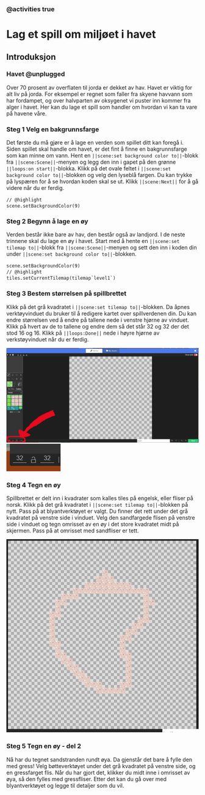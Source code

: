 ### @activities true

# Lag et spill om miljøet i havet
## Introduksjon
### Havet @unplugged
Over 70 prosent av overflaten til jorda er dekket av hav.
Havet er viktig for alt liv på jorda.
For eksempel er regnet som faller fra skyene havvann som har fordampet, og over halvparten av oksygenet vi puster inn kommer fra alger i havet.
Her kan du lage et spill som handler om hvordan vi kan ta vare på havene våre.

### Steg 1 Velg en bakgrunnsfarge
Det første du må gjøre er å lage en verden som spillet ditt kan foregå i.
Siden spillet skal handle om havet, er det fint å finne en bakgrunnsfarge som kan minne om vann.
Hent en ``||scene:set background color to||``-blokk fra ``||scene:Scene||``-menyen og legg den inn i gapet på den grønne ``||loops:on start||``-blokka.
Klikk på det ovale feltet i ``||scene:set background color to||``-blokken og velg den lyseblå fargen.
Du kan trykke på lyspæren for å se hvordan koden skal se ut.
Klikk ``||scene:Next||`` for å gå videre når du er ferdig.

```blocks
// @highlight
scene.setBackgroundColor(9)
```

### Steg 2 Begynn å lage en øy
Verden består ikke bare av hav, den består også av landjord. I de neste trinnene skal du lage en øy i havet.
Start med å hente en ``||scene:set tilemap to||``-blokk fra ``||scene:Scene||``-menyen og sett den inn i koden din under ``||scene:set background color to||``-blokken.

```blocks
scene.setBackgroundColor(9)
// @highlight
tiles.setCurrentTilemap(tilemap`level1`)
```

### Steg 3 Bestem størrelsen på spillbrettet
Klikk på det grå kvadratet i ``||scene:set tilemap to||``-blokken.
Da åpnes verktøyvinduet du bruker til å redigere kartet over spillverdenen din.
Du kan endre størrelsen ved å endre på tallene nede i venstre hjørne av vinduet.
Klikk på hvert av de to tallene og endre dem så det står 32 og 32 der det stod 16 og 16.
Klikk på ``||loops:Done||`` nede i høyre hjørne av verkstøyvinduet når du er ferdig.

![Brettstørrelse](https://raw.githubusercontent.com/InspiriaSCC/dypdykk/master/assets/Drawislandsize.jpg)
![32 x 32](https://raw.githubusercontent.com/InspiriaSCC/dypdykk/master/assets/Drawislandsize002.jpg)

### Steg 4 Tegn en øy
Spillbrettet er delt inn i kvadrater som kalles tiles på engelsk, eller fliser på norsk.
Klikk på det grå kvadratet i ``||scene:set tilemap to||``-blokken på nytt.
Pass på at blyantverktøyet er valgt. Du finner det rett under det grå kvadratet på venstre side i vinduet.
Velg den sandfargede flisen på venstre side i vinduet og tegn omrisset av en øy i det store kvadratet midt på skjermen.
Pass på at omrisset med sandfliser er tett.

![Island](https://raw.githubusercontent.com/InspiriaSCC/dypdykk/master/assets/Island001.jpg)

### Steg 5 Tegn en øy - del 2
Nå har du tegnet sandstranden rundt øya. Da gjenstår det bare å fylle den med gress!
Velg bøtteverktøyet under det grå kvadratet på venstre side, og en gressfarget flis.
Når du har gjort det, klikker du midt inne i omrisset av øya, så den fylles med gressfliser.
Etter det kan du gå over med blyantverktøyet og legge til detaljer som du vil.
